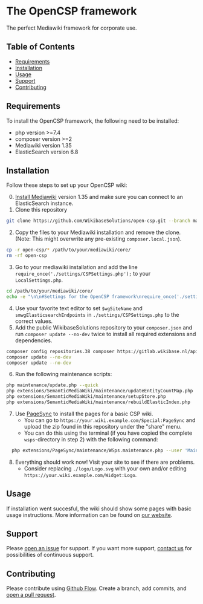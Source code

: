 # The OpenCSP framework

The perfect Mediawiki framework for corporate use.

## Table of Contents

- [Requirements](#requirements)
- [Installation](#installation)
- [Usage](#usage)
- [Support](#support)
- [Contributing](#contributing)

## Requirements

To install the OpenCSP framework, the following need to be installed:
- php version >=7.4
- composer version >=2
- Mediawiki version 1.35
- ElasticSearch version 6.8

## Installation

Follow these steps to set up your OpenCSP wiki:

0. [Install Mediawiki](https://www.mediawiki.org/wiki/Manual:Installing_MediaWiki) version 1.35 and make sure you can connect to an ElasticSearch instance.
1. Clone this repository
```sh
git clone https://github.com/WikibaseSolutions/open-csp.git --branch main --single-branch
```
2. Copy the files to your Mediawiki installation and remove the clone. (Note: This might overwrite any pre-existing `composer.local.json`).
```sh
cp -r open-csp/* /path/to/your/mediawiki/core/
rm -rf open-csp
```
3. Go to your mediawiki installation and add the line `require_once('./settings/CSPSettings.php');` to your `LocalSettings.php`.
```sh
cd /path/to/your/mediawiki/core/
echo -e "\n\n#Settings for the OpenCSP framework\nrequire_once('./settings/CSPSettings.php');\n" >> LocalSettings.php
```
4. Use your favorite text editor to set `$wgSiteName` and `smwgElasticsearchEndpoints` in `./settings/CSPSettings.php` to the correct values.
5. Add the public WikibaseSolutions repository to your `composer.json` and run `composer update --no-dev` twice to install all required extensions and dependencies.
```sh
composer config repositories.38 composer https://gitlab.wikibase.nl/api/v4/group/38/-/packages/composer/
composer update --no-dev
composer update --no-dev
```
6. Run the following maintenance scripts:
```sh
php maintenance/update.php --quick
php extensions/SemanticMediaWiki/maintenance/updateEntityCountMap.php
php extensions/SemanticMediaWiki/maintenance/setupStore.php
php extensions/SemanticMediaWiki/maintenance/rebuildElasticIndex.php
```
7. Use [PageSync](https://www.open-csp.org/DevOps:Doc/PageSync) to install the pages for a basic CSP wiki.
    - You can go to `https://your.wiki.example.com/Special:PageSync` and upload the zip found in this repository under the "share" menu.
    - You can do this using the terminal (if you have copied the complete `wsps`-directory in step 2) with the following command:
```sh
  php extensions/PageSync/maintenance/WSps.maintenance.php --user 'Maintenance script'
```
8. Everything should work now! Visit your site to see if there are problems.
    - Consider replacing `./logo/Logo.svg` with your own and/or editing `https://your.wiki.example.com/Widget:Logo`.


## Usage

If installation went succesful, the wiki should show some pages with basic usage instructions. More information can be found on [our website](https://open-csp.org).

## Support

Please [open an issue](https://github.com/WikibaseSolutions/open-csp/issues/new) for support.
If you want more support, [contact us](https://wikibase-solutions.com/contact) for possibilities of continuous support.

## Contributing

Please contribute using [Github Flow](https://guides.github.com/introduction/flow/). Create a branch, add commits, and [open a pull request](https://github.com/WikibaseSolutions/open-csp/compare/).

